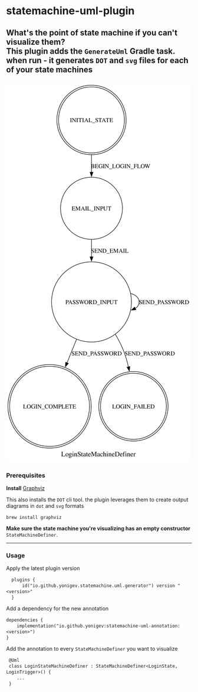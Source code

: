 # statemachine-uml-plugin

**What's the point of state machine if you can't visualize them?**<br>
This plugin adds the `GenerateUml` Gradle task.
when run - it generates `DOT` and `svg` files for each of your state machines
<br><br>
![example.svg](example.svg)
---

### Prerequisites
**Install** [Graphviz](https://formulae.brew.sh/formula/graphviz)

This also installs the `DOT` cli tool. the plugin leverages them to create output diagrams in `dot` and `svg` formats

    brew install graphviz

**Make sure the state machine you're visualizing has an empty constructor** `StateMachineDefiner`.

---

### Usage
Apply the latest plugin version
  ```
    plugins {
        id("io.github.yonigev.statemachine.uml.generator") version "<version>"
    }
  ```

Add a dependency for the new annotation<br>
  ```
  dependencies {
      implementation("io.github.yonigev:statemachine-uml-annotation:<version>")
  }
  ```
  
Add the annotation to every `StateMachineDefiner` you want to visualize

   ```
    @Uml
    class LoginStateMachineDefiner : StateMachineDefiner<LoginState, LoginTrigger>() {
       ...
    }
   ```
      